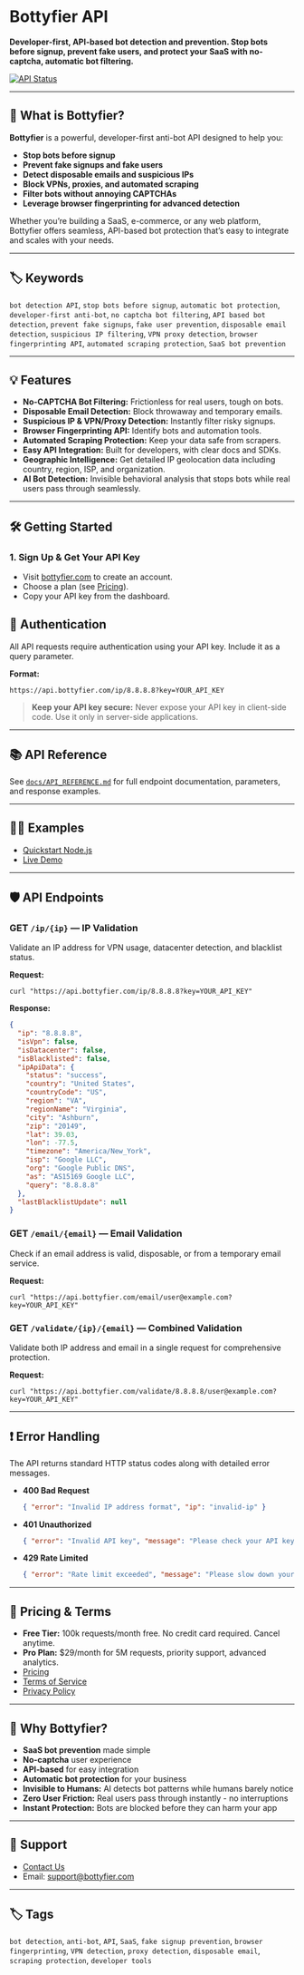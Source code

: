 # Bottyfier API

**Developer-first, API-based bot detection and prevention. Stop bots before signup, prevent fake users, and protect your SaaS with no-captcha, automatic bot filtering.**

[![API Status](https://img.shields.io/badge/status-live-brightgreen)](https://bottyfier.com)

---

## 🚀 What is Bottyfier?

**Bottyfier** is a powerful, developer-first anti-bot API designed to help you:
- **Stop bots before signup**
- **Prevent fake signups and fake users**
- **Detect disposable emails and suspicious IPs**
- **Block VPNs, proxies, and automated scraping**
- **Filter bots without annoying CAPTCHAs**
- **Leverage browser fingerprinting for advanced detection**

Whether you’re building a SaaS, e-commerce, or any web platform, Bottyfier offers seamless, API-based bot protection that’s easy to integrate and scales with your needs.

---

## 🏷️ Keywords

`bot detection API`, `stop bots before signup`, `automatic bot protection`, `developer-first anti-bot`, `no captcha bot filtering`, `API based bot detection`, `prevent fake signups`, `fake user prevention`, `disposable email detection`, `suspicious IP filtering`, `VPN proxy detection`, `browser fingerprinting API`, `automated scraping protection`, `SaaS bot prevention`

---

## 💡 Features

- **No-CAPTCHA Bot Filtering:** Frictionless for real users, tough on bots.
- **Disposable Email Detection:** Block throwaway and temporary emails.
- **Suspicious IP & VPN/Proxy Detection:** Instantly filter risky signups.
- **Browser Fingerprinting API:** Identify bots and automation tools.
- **Automated Scraping Protection:** Keep your data safe from scrapers.
- **Easy API Integration:** Built for developers, with clear docs and SDKs.
- **Geographic Intelligence:** Get detailed IP geolocation data including country, region, ISP, and organization.
- **AI Bot Detection:** Invisible behavioral analysis that stops bots while real users pass through seamlessly.

---

## 🛠️ Getting Started

### 1. **Sign Up & Get Your API Key**
- Visit [bottyfier.com](https://bottyfier.com) to create an account.
- Choose a plan (see [Pricing](https://bottyfier.com/pricing)).
- Copy your API key from the dashboard.


## 🔐 Authentication

All API requests require authentication using your API key. Include it as a query parameter.

**Format:**

```
https://api.bottyfier.com/ip/8.8.8.8?key=YOUR_API_KEY
```

> **Keep your API key secure:** Never expose your API key in client-side code. Use it only in server-side applications.

---

## 📚 API Reference

See [`docs/API_REFERENCE.md`](docs/API_REFERENCE.md) for full endpoint documentation, parameters, and response examples.

---

## 🧑‍💻 Examples

- [Quickstart Node.js](examples/quickstart.js)
- [Live Demo](https://bottyfier.com/demo)

---

## 🛡️ API Endpoints

### GET `/ip/{ip}` — IP Validation
Validate an IP address for VPN usage, datacenter detection, and blacklist status.

**Request:**
```
curl "https://api.bottyfier.com/ip/8.8.8.8?key=YOUR_API_KEY"
```

**Response:**
```json
{
  "ip": "8.8.8.8",
  "isVpn": false,
  "isDatacenter": false,
  "isBlacklisted": false,
  "ipApiData": {
    "status": "success",
    "country": "United States",
    "countryCode": "US",
    "region": "VA",
    "regionName": "Virginia",
    "city": "Ashburn",
    "zip": "20149",
    "lat": 39.03,
    "lon": -77.5,
    "timezone": "America/New_York",
    "isp": "Google LLC",
    "org": "Google Public DNS",
    "as": "AS15169 Google LLC",
    "query": "8.8.8.8"
  },
  "lastBlacklistUpdate": null
}
```

### GET `/email/{email}` — Email Validation
Check if an email address is valid, disposable, or from a temporary email service.

**Request:**
```
curl "https://api.bottyfier.com/email/user@example.com?key=YOUR_API_KEY"
```

### GET `/validate/{ip}/{email}` — Combined Validation
Validate both IP address and email in a single request for comprehensive protection.

**Request:**
```
curl "https://api.bottyfier.com/validate/8.8.8.8/user@example.com?key=YOUR_API_KEY"
```

---

## ❗ Error Handling

The API returns standard HTTP status codes along with detailed error messages.

- **400 Bad Request**
  ```json
  { "error": "Invalid IP address format", "ip": "invalid-ip" }
  ```
- **401 Unauthorized**
  ```json
  { "error": "Invalid API key", "message": "Please check your API key and try again" }
  ```
- **429 Rate Limited**
  ```json
  { "error": "Rate limit exceeded", "message": "Please slow down your requests", "retry_after": 60 }
  ```

---

## 💸 Pricing & Terms

- **Free Tier:** 100k requests/month free. No credit card required. Cancel anytime.
- **Pro Plan:** $29/month for 5M requests, priority support, advanced analytics.
- [Pricing](https://bottyfier.com/pricing)
- [Terms of Service](https://bottyfier.com/terms)
- [Privacy Policy](https://bottyfier.com/privacy)

---

## 📢 Why Bottyfier?

- **SaaS bot prevention** made simple
- **No-captcha** user experience
- **API-based** for easy integration
- **Automatic bot protection** for your business
- **Invisible to Humans:** AI detects bot patterns while humans barely notice
- **Zero User Friction:** Real users pass through instantly - no interruptions
- **Instant Protection:** Bots are blocked before they can harm your app

---

## 🤝 Support

- [Contact Us](https://bottyfier.com/contact)
- Email: support@bottyfier.com

---

## 🏷️ Tags

`bot detection`, `anti-bot`, `API`, `SaaS`, `fake signup prevention`, `browser fingerprinting`, `VPN detection`, `proxy detection`, `disposable email`, `scraping protection`, `developer tools` 
